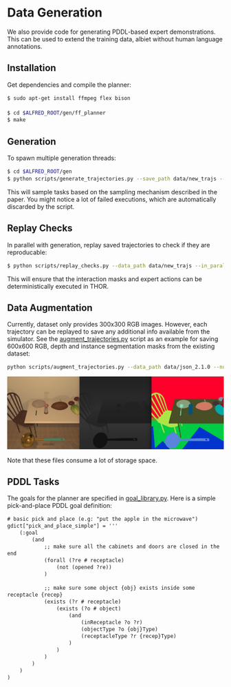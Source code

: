# Data Generation

We also provide code for generating PDDL-based expert demonstrations. This can be used to extend the training data, albiet without human language annotations.  

## Installation

Get dependencies and compile the planner:
```bash
$ sudo apt-get install ffmpeg flex bison

$ cd $ALFRED_ROOT/gen/ff_planner
$ make
```

## Generation

To spawn multiple generation threads:

```bash
$ cd $ALFRED_ROOT/gen
$ python scripts/generate_trajectories.py --save_path data/new_trajs --in_parallel --debug --num_threads 2 
```

This will sample tasks based on the sampling mechanism described in the paper. You might notice a lot of failed executions, which are automatically discarded by the script.


## Replay Checks

In parallel with generation, replay saved trajectories to check if they are reproducable:

```bash
$ python scripts/replay_checks.py --data_path data/new_trajs --in_parallel  
```
This will ensure that the interaction masks and expert actions can be deterministically executed in THOR.

## Data Augmentation

Currently, dataset only provides 300x300 RGB images. However, each trajectory can be replayed to save any additional info available from the simulator. See the [augment_trajectories.py](scripts/augment_trajectories.py) script as an example for saving 600x600 RGB, depth and instance segmentation masks from the existing dataset: 

```bash
python scripts/augment_trajectories.py --data_path data/json_2.1.0 --num_threads 2 --smooth_nav --time_delays
```

![](../media/aug.png)

Note that these files consume a lot of storage space. 

## PDDL Tasks

The goals for the planner are specified in [goal_library.py](goal_library.py). Here is a simple pick-and-place PDDL goal definition:

```
# basic pick and place (e.g: "put the apple in the microwave")
gdict["pick_and_place_simple"] = '''
    (:goal
        (and
            ;; make sure all the cabinets and doors are closed in the end
            (forall (?re # receptacle)
                (not (opened ?re))
            )
            
            ;; make sure some object {obj} exists inside some receptacle {recep}
            (exists (?r # receptacle)
                (exists (?o # object)
                    (and 
                        (inReceptacle ?o ?r) 
                        (objectType ?o {obj}Type) 
                        (receptacleType ?r {recep}Type)
                    )
                )
            )
        )
    )
)
```

